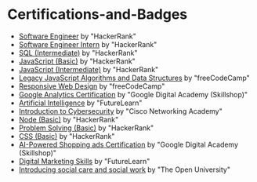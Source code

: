# Certifications-and-Badges
- [Software Engineer](https://www.hackerrank.com/certificates/972430b4d006) by "HackerRank"
- [Software Engineer Intern](https://www.hackerrank.com/certificates/ec807c6f293d) by "HackerRank"
- [SQL (Intermediate)](https://www.hackerrank.com/certificates/89f11e66316d) by "HackerRank"
- [JavaScript (Basic)](https://www.hackerrank.com/certificates/2e60a267b4fe) by "HackerRank"
- [JavaScript (Intermediate)](https://www.hackerrank.com/certificates/3bfaa448d69d) by "HackerRank"
- [Legacy JavaScript Algorithms and Data Structures](https://freecodecamp.org/certification/ank_soppi_768/javascript-algorithms-and-data-structures) by "freeCodeCamp"
- [Responsive Web Design](https://freecodecamp.org/certification/ank_soppi_768/responsive-web-design) by "freeCodeCamp"
- [Google Analytics Certification](https://skillshop.credential.net/1afed27a-b6c1-4301-b081-7af847566af4) by "Google Digital Academy (Skillshop)"
- [Artificial Intelligence](https://www.futurelearn.com/certificates/jt4zze0) by "FutureLearn"
- [Introduction to Cybersecurity](https://www.credly.com/badges/ec74258b-6de8-4b04-90d4-04ca3e5d87b6/public_url) by "Cisco Networking Academy"
- [Node (Basic)](https://www.hackerrank.com/certificates/98138265c30a) by "HackerRank"
- [Problem Solving (Basic)](https://www.hackerrank.com/certificates/f382226a22ec) by "HackerRank"
- [CSS (Basic)](https://www.hackerrank.com/certificates/72b86625945b) by "HackerRank"
- [AI-Powered Shopping ads Certification](https://skillshop.credential.net/565a7a5d-8676-4543-a2bd-eeaf67c16425) by "Google Digital Academy (Skillshop)"
- [Digital Marketing Skills](https://www.futurelearn.com/certificates/s9qe130) by "FutureLearn"
- [Introducing social care and social work](https://drive.google.com/file/d/1CSJWuHLdCIRiJ7DYmVakuVcE_fvXt83J/view?usp=sharing) by "The Open University"
